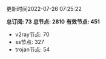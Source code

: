 更新时间2022-07-26 07:25:22

**总订阅: 73**
**总节点: 2810**
**有效节点: 451**
- v2ray节点: 70
- ss节点: 327
- trojan节点: 54
